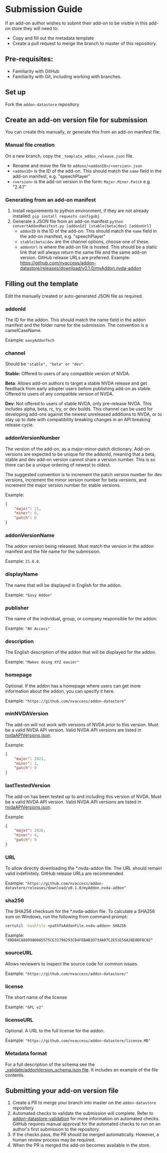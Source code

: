 # Submission Guide

If an add-on author wishes to submit their add-on to be visible in this add-on store they will need to:
- Copy and fill out the metadata template
- Create a pull request to merge the branch to master of this repository.

## Pre-requisites:
- Familiarity with GitHub
- Familiarity with Git, including working with branches.

## Set up
Fork the `addon-datastore` repository

## Create an add-on version file for submission
You can create this manually, or generate this from an add-on manifest file.

### Manual file creation
On a new branch, copy the `_template_addon_release.json` file. 
- Rename and move the file to `addons/<addonID>/<version>.json`
- `<addonID>` is the ID of the add-on. This should match the `name` field in the add-on manifest, e.g. "speechPlayer"
- `<version>` is the add-on version in the form: `Major.Minor.Patch` e.g. "2.4.1"

### Generating from an add-on manifest
1. Install requirements to python environment, if they are not already installed:
`pip install requests configobj`
1. Generate a JSON file from an add-on manifest
`python convertAddonManifest.py [addonId] [stable|beta|dev] [addonUrl]`
	- `addonID` is the ID of the add-on. This should match the `name` field in the add-on manifest, e.g. "speechPlayer"
	- `stable|beta|dev` are the channel options, choose one of these.
	- `addonUrl` is where the add-on file is hosted.
	This should be a static link that will always return the same file and the same add-on version.
	GitHub release URLs are preferred.
	Example: https://github.com/nvaccess/addon-datastore/releases/download/v0.1.0/myAddon.nvda-addon

## Filling out the template
Edit the manually created or auto-generated JSON file as required.

### addonId
The ID for the addon.
This should match the name field in the addon manifest and the folder name for the submission.
The convention is a camelCaseName.

Example: `easyAddonTech`

### channel
Should be `"stable", "beta" or "dev"`.

**Stable:** Offered to users of any compatible version of NVDA.

**Beta**: Allows add-on authors to target a stable NVDA release and get feedback from early adopter users before publishing add-on as stable.
Offered to users of any compatible version of NVDA.

**Dev**: Not offered to users of stable NVDA, only pre-release NVDA.
This includes alpha, beta, rc, try, or dev builds.
This channel can be used for developing add-ons against the newest unreleased additions to NVDA, or to stay up to date with compatibility breaking changes in an API breaking release cycle.

### addonVersionNumber
The version of the add-on, as a major-minor-patch dictionary.
Add-on versions are expected to be unique for the addonId,
meaning that a beta, stable and dev add-on version cannot share a version number.
This is so there can be a unique ordering of newest to oldest.

The suggested convention is to increment the patch version number for dev versions,
increment the minor version number for beta versions,
and increment the major version number for stable versions.

Example:
```json
{
	"major": 21,
	"minor": 6,
	"patch": 0
}
```

### addonVersionName
The addon version being released.
Must match the version in the addon manifest and the file name for the submission.

Example: `21.6.0`.

### displayName
The name that will be displayed in English for the addon.

Example: `"Easy Addon"`

### publisher
The name of the individual, group, or company responsible for the addon.

Example: `"NV Access"`

### description
The English description of the addon that will be displayed for the addon.
	
Example: `"Makes doing XYZ easier"`

### homepage
Optional.
If the addon has a homepage where users can get more information about the addon, you can specify it here.

Example: `"https://github.com/nvaccess/addon-datastore"`

### minNVDAVersion
The add-on will not work with versions of NVDA prior to this version.
Must be a valid NVDA API version.
Valid NVDA API versions are listed in [nvdaAPIVersions.json](https://github.com/nvaccess/addon-datastore-transform/blob/main/nvdaAPIVersions.json).

Example:
```json
{
	"major": 2021,
	"minor": 1,
	"patch": 0
}
```

### lastTestedVersion
The add-on has been tested up to and including this version of NVDA.
Must be a valid NVDA API version.
Valid NVDA API versions are listed in [nvdaAPIVersions.json](https://github.com/nvaccess/addon-datastore-transform/blob/main/nvdaAPIVersions.json).

Example:
```json
{
	"major": 2020,
	"minor": 4,
	"patch": 0
}
```

### URL
To allow directly downloading the *.nvda-addon file.
The URL should remain valid indefinitely.
GitHub release URLs are recommended.

Example: `"https://github.com/nvaccess/addon-datastore/releases/download/v0.1.0/myAddon.nvda-addon"`

### sha256
The SHA256 checksum for the *.nvda-addon file.
To calculate a SHA256 sum on Windows, run the following from command prompt:

```cmd
certutil -hashfile <pathToAddonFile.nvda-addon> SHA256
```

Example: `"69D84CA8899800A5575CE31798293CD4FEBAB1D734A07C2E51E56A28E0DF8C82"`

### sourceURL
Allows reviewers to inspect the source code for common issues.

Example: `"https://github.com/nvaccess/addon-datastore/"`

### license
The short name of the license

Example: `"GPL v2"`

### licenseURL
Optional.
A URL to the full license for the addon.

Example: `"https://github.com/nvaccess/addon-datastore/license.MD"`

### Metadata format
For a full description of the schema see the
[_validate/addonVersion_schema.json file](https://github.com/nvaccess/addon-datastore-validation/blob/main/_validate/addonVersion_schema.json).
It includes an example of the file contents.

## Submitting your add-on version file
1. Create a PR to merge your branch into master on the `addon-datastore` repository
1. Automated checks to validate the submission will complete.
Refer to [addon-datastore-validation](https://github.com/nvaccess/addon-datastore-validation) for more information on automated checks.
GitHub requires manual approval for the automated checks to run on an author's first submission to the repository.
1. If the checks pass, the PR should be merged automatically.
However, a human review process may be required.
1. When the PR is merged the add-on becomes available in the store.
